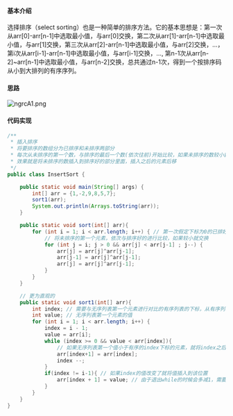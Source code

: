#### 基本介绍
选择排序（select sorting）也是一种简单的排序方法。它的基本思想是：第一次从arr[0]-arr[n-1]中选取最小值，与arr[0]交换，第二次从arr[1]-arr[n-1]中选取最小值，与arr[1]交换，第三次从arr[2]-arr[n-1]中选取最小值，与arr[2]交换，…，第i次从arr[i-1]-arr[n-1]中选取最小值，与arr[i-1]交换，…, 第n-1次从arr[n-2]~arr[n-1]中选取最小值，与arr[n-2]交换，总共通过n-1次，得到一个按排序码从小到大排列的有序序列。
#### 思路
![ngrcA1.png](https://s2.ax1x.com/2019/09/15/ngrcA1.png)

#### 代码实现
```java
/**
 * 插入排序
 * 将要排序的数组分为已排序和未排序两部分
 * 每次从未排序的第一个数，与排序的最后一个数(依次往前)开始比较，如果未排序的数较小就交换位置
 * 效果就是将未排序的数插入到排序好的部分里面，插入之后的元素后移
 */
public class InsertSort {

	public static void main(String[] args) {
		int[] arr = {1,-2,9,8,5,7};
		sort1(arr);
		System.out.println(Arrays.toString(arr));
	}

	public static void sort(int[] arr){
		for (int i = 1; i < arr.length; i++) { // 第一次假定下标为0的已排好序,length-i均为未排序
			// 将未排序的第一个元素，依次与排序好的进行比较，如果较小就交换
			for (int j = i; j > 0 && arr[j] < arr[j-1] ; j--) {
				arr[j] = arr[j]^arr[j-1];
				arr[j-1] = arr[j]^arr[j-1];
				arr[j] = arr[j]^arr[j-1];
			}
		}
	}

	// 更为直观的
	public static void sort1(int[] arr){
		int index; // 需要与无序列表第一个元素进行对比的有序列表的下标，从有序列表的最后一个元素开始递减
		int value; // 无序列表第一个元素的值
		for (int i = 1; i < arr.length; i++) {
			index = i - 1;
			value = arr[i];
			while (index >= 0 && value < arr[index]){
				// 如果无序列表第一个值小于有序的index下标的元素，就将index之后的有序元素都后移
				arr[index+1] = arr[index];
				index --;
			}
			if(index != i-1){ // 如果index的值改变了就将值插入到该位置
				arr[index + 1] = value; // 由于退出while的时候会多减1，需要补上
			}
		}
	}
}

```